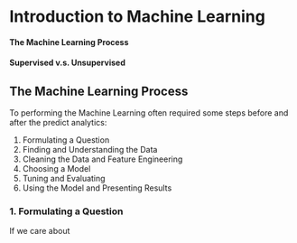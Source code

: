# Introduction to Machine Learning

#### The Machine Learning Process
#### Supervised v.s. Unsupervised

## The Machine Learning Process

To performing the Machine Learning often required some steps before and after the predict analytics:

1. Formulating a Question 
2. Finding and Understanding the Data
3. Cleaning the Data and Feature Engineering
4. Choosing a Model
5. Tuning and Evaluating
6. Using the Model and Presenting Results

### 1. Formulating a Question 
If we care about
